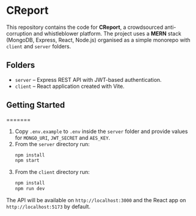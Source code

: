 # CReport

This repository contains the code for **CReport**, a crowdsourced anti-corruption and whistleblower platform. The project uses a **MERN** stack (MongoDB, Express, React, Node.js) organised as a simple monorepo with `client` and `server` folders.

## Folders

- `server` – Express REST API with JWT-based authentication.
- `client` – React application created with Vite.

## Getting Started
=======
1. Copy `.env.example` to `.env` inside the `server` folder and provide values for `MONGO_URI`, `JWT_SECRET` and `AES_KEY`.
2. From the `server` directory run:
   ```bash
   npm install
   npm start
   ```
3. From the `client` directory run:
   ```bash
   npm install
   npm run dev
   ```

The API will be available on `http://localhost:3000` and the React app on `http://localhost:5173` by default.
